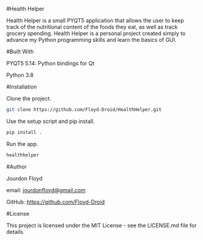 #Health Helper

Health Helper is a small PYQT5 application that allows the user to keep track of the nutritional content of the foods 
they eat, as well as track grocery spending. Health Helper is a personal project created simply to advance my 
Python programming skills and learn the basics of GUI.

#Built With

PYQT5 5.14: Python bindings for Qt

Python 3.8

#Installation

Clone the project.
```bash
git clone https://github.com/Floyd-Droid/HealthHelper.git
```


Use the setup script and pip install.
```bash
pip install .
```

Run the app.
```bash
healthhelper
```

#Author

Jourdon Floyd

email: jourdonfloyd@gmail.com

GitHub: https://github.com/Floyd-Droid

#License

This project is licensed under the MIT License - see the 
LICENSE.md file for details.
